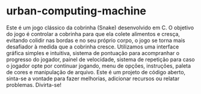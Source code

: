 # urban-computing-machine
Este é um jogo clássico da cobrinha (Snake) desenvolvido em C. O objetivo do jogo é controlar a cobrinha para que ela colete alimentos e cresça, evitando colidir nas bordas e no seu próprio corpo, o jogo se torna mais desafiador à medida que a cobrinha cresce.
Utilizamos uma interface gráfica simples e intuitiva, sistema de pontuação para acompranhar o progresso do jogador, painel de velocidade, sistema de repetição para caso o jogador opte por continuar jogando, menu de opções, instruções, paleta de cores e manipulação de arquivo.
Este é um projeto de código aberto, sinta-se a vontade para fazer melhorias, adicionar recursos ou relatar problemas. 
Divirta-se!
